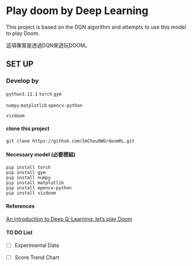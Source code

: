 # Play doom by Deep Learning 

This project is based on the DQN algorithm and attempts to use this model to play Doom.  

這項專案是透過DQN來遊玩DOOM。  

## SET UP
### Develop by
`python3.11.1` `torch` `gym`  

`numpy` `matplotlib` `opencv-python`  

`vizdoom`

#### clone this project
```
git clone https://github.com/ImChouOWO/doomRL.git
```
#### Necessary model (必要模組)

```
pip install torch
pip install gym
pip install numpy
pip install matplotlib
pip install opencv-python
pip install vizdoom
```

#### References
[An introduction to Deep Q-Learning: let’s play Doom]([https://www.google.com](https://www.freecodecamp.org/news/an-introduction-to-deep-q-learning-lets-play-doom-54d02d8017d8/)https://www.freecodecamp.org/news/an-introduction-to-deep-q-learning-lets-play-doom-54d02d8017d8/)


#### TO DO List
- [ ] Experimental Data  
- [ ] Score Trend Chart





